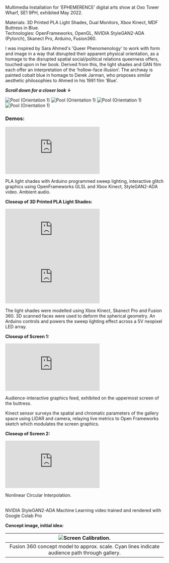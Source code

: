 Multimedia Installation for ‘EPHEMERENCE’ digital arts show at Oxo Tower Wharf, SE1 9PH, exhibited May 2022.   

Materials: 3D Printed PLA Light Shades, Dual Monitors, Xbox Kinect, MDF Buttress in Blue.  
Technologies: OpenFrameworks, OpenGL, NVIDIA StyleGAN2-ADA (Pytorch), Skanect Pro, Arduino, Fusion360.

I was inspired by Sara Ahmed's 'Queer Phenomenology' to work with form and image in a way that disrupted their apparent physical orientation, as a homage to the disrupted spatial social/political relations queerness offers, touched upon in her book. Derived from this, the light shades and GAN film each offer an interpretation of the ‘hollow-face illusion’. The archway is painted cobalt blue in homage to Derek Jarman, who proposes similar aesthetic philosophies to Ahmed in his 1991 film ‘Blue’.

***Scroll down for a closer look* ↓**

<div class="mkd_img">
<img src="/images/articles/pool_1.jpg" alt="Pool (Orientation 1)">
<img src="/images/articles/pool_2.jpg" alt="Pool (Orientation 1)">
<img src="/images/articles/pool_3.jpg" alt="Pool (Orientation 1)">
<img src="/images/articles/pool_4.jpg" alt="Pool (Orientation 1)">
</div>

### Demos:

<div class="video_container">
   <iframe title="vimeo-player" src="https://player.vimeo.com/video/787402312?h=2c1a200f81&loop=1&byline=0&portrait=0" class="h_video" frameborder="0" allowfullscreen></iframe> 
</div>

PLA light shades with Arduino programmed sweep lighting, interactive glitch graphics using OpenFrameworks GLSL and Xbox Kinect, StyleGAN2-ADA video. Ambient audio. 

**Closeup of 3D Printed PLA Light Shades:**

<div class="video_container">
   <div class="video_flexbox">
         <iframe title="vimeo-player" src="https://player.vimeo.com/video/787607437?h=195449e86a" class="v_video" frameborder="0" allowfullscreen></iframe> 
         <iframe title="vimeo-player" src="https://player.vimeo.com/video/787607686?h=4e23d13b35" class="v_video" frameborder="0" allowfullscreen></iframe>
   </div>
</div>

The light shades were modelled using Xbox Kinect, Skanect Pro and Fusion 360. 3D scanned faces were used to deform the spherical geometry.
An Arduino controls and powers the sweep lighting effect across a 5V neopixel LED array.

**Closeup of Screen 1:**

<iframe title="vimeo-player" src="https://player.vimeo.com/video/787418805?h=584c2aef00" class="h_video" frameborder="0" allowfullscreen></iframe> 

Audience-interactive graphics feed, exhibited on the uppermost screen of the buttress. 

Kinect sensor surveys the spatial and chromatic parameters of the gallery space using LIDAR and camera, relaying live metrics to Open Frameworks sketch which modulates the screen graphics.

**Closeup of Screen 2:**

<iframe title="vimeo-player" src="https://player.vimeo.com/video/787403229?h=f453b0ce08" class="h_video" frameborder="0" allowfullscreen></iframe> 
<div class="mkd_img"><p>Nonlinear Circular Interpolation.</p>
<br>NVIDIA StyleGAN2-ADA Machine Learning video trained and rendered with Google Colab Pro</div>  
  
**Concept image, initial idea:**

<div class="mkd_img"> 

|![Screen Calibration.](/images/articles/pool_5.png)|
|:--:| 
|Fusion 360 concept model to approx. scale. Cyan lines indicate audience path through gallery. |
</div>